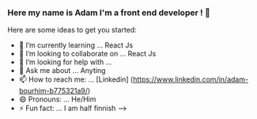 ### Here my name is Adam I'm a front end developer ! 👋



Here are some ideas to get you started:

- 🌱 I’m currently learning ... React Js
- 👯 I’m looking to collaborate on ... React Js
- 🤔 I’m looking for help with ... 
- 💬 Ask me about ... Anyting
- 📫 How to reach me: ... [Linkedin] (https://www.linkedin.com/in/adam-bourhim-b775321a9/)
- 😄 Pronouns: ... He/Him
- ⚡ Fun fact: ... I am half finnish
-->
